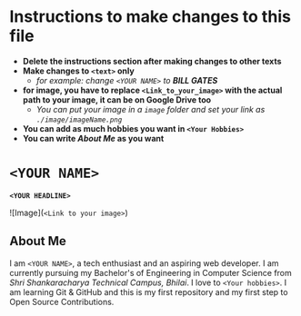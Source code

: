 # Instructions to make changes to this file
- **Delete the instructions section after making changes to other texts**
- **Make changes to `<text>` only**
    - *for example: change `<YOUR NAME>` to **BILL GATES***
- **for image, you have to replace `<Link_to_your_image>` with the actual path to your image, it can be on Google Drive too**
    - *You can put your image in a `image` folder and set your link as `./image/imageName.png`*
- **You can add as much hobbies you want in `<Your Hobbies>`**
- **You can write *About Me* as you want**


# `<YOUR NAME>`
**`<YOUR HEADLINE>`**

![Image](`<Link to your image>`)

## About Me

I am `<YOUR NAME>`, a tech enthusiast and an aspiring web developer. I am currently pursuing my Bachelor's of Engineering in Computer Science from *Shri Shankaracharya Technical Campus, Bhilai*. I love to `<Your hobbies>`.
I am learning Git & GitHub and this is my first repository and my first step to Open Source Contributions.
